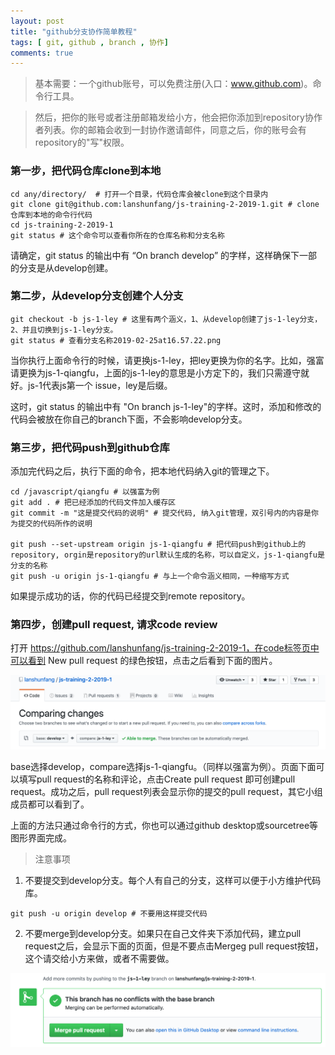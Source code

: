 ```yaml
---
layout: post
title: "github分支协作简单教程"
tags: [ git, github , branch , 协作]
comments: true
---
```


> 基本需要：一个github账号，可以免费注册(入口：www.github.com)。命令行工具。

> 然后，把你的账号或者注册邮箱发给小方，他会把你添加到repository协作者列表。你的邮箱会收到一封协作邀请邮件，同意之后，你的账号会有repository的"写"权限。

### 第一步，把代码仓库clone到本地

```
cd any/directory/  # 打开一个目录，代码仓库会被clone到这个目录内
git clone git@github.com:lanshunfang/js-training-2-2019-1.git # clone仓库到本地的命令行代码
cd js-training-2-2019-1
git status # 这个命令可以查看你所在的仓库名称和分支名称
```
请确定，git status 的输出中有 “On branch develop” 的字样，这样确保下一部的分支是从develop创建。

### 第二步，从develop分支创建个人分支

```
git checkout -b js-1-ley # 这里有两个涵义，1、从develop创建了js-1-ley分支，2、并且切换到js-1-ley分支。
git status # 查看分支名称2019-02-25at16.57.22.png
```

当你执行上面命令行的时候，请更换js-1-ley，把ley更换为你的名字。比如，强富请更换为js-1-qiangfu，上面的js-1-ley的意思是小方定下的，我们只需遵守就好。js-1代表js第一个 issue，ley是后缀。

这时，git status 的输出中有 "On branch js-1-ley"的字样。这时，添加和修改的代码会被放在你自己的branch下面，不会影响develop分支。

### 第三步，把代码push到github仓库

添加完代码之后，执行下面的命令，把本地代码纳入git的管理之下。

```
cd /javascript/qiangfu # 以强富为例
git add . # 把已经添加的代码文件加入缓存区
git commit -m "这是提交代码的说明" # 提交代码, 纳入git管理，双引号内的内容是你为提交的代码所作的说明

git push --set-upstream origin js-1-qiangfu # 把代码push到github上的repository, orgin是repository的url默认生成的名称，可以自定义，js-1-qiangfu是分支的名称
git push -u origin js-1-qiangfu # 与上一个命令涵义相同，一种缩写方式
```

如果提示成功的话，你的代码已经提交到remote repository。

### 第四步，创建pull request, 请求code review

打开 https://github.com/lanshunfang/js-training-2-2019-1，在code标签页中可以看到 New pull request 的绿色按钮，点击之后看到下面的图片。

<div style="text-align: center;">
<img alt="" src="/images/2019-02-25at16.36.54.png" style="margin: 0 auto;" />
</div>

base选择develop，compare选择js-1-qiangfu。（同样以强富为例）。页面下面可以填写pull request的名称和评论，点击Create pull request 即可创建pull request。成功之后，pull request列表会显示你的提交的pull request，其它小组成员都可以看到了。

上面的方法只通过命令行的方式，你也可以通过github desktop或sourcetree等图形界面完成。

> 注意事项

1. 不要提交到develop分支。每个人有自己的分支，这样可以便于小方维护代码库。

```
git push -u origin develop # 不要用这样提交代码
```

2. 不要merge到develop分支。如果只在自己文件夹下添加代码，建立pull request之后，会显示下面的页面，但是不要点击Mergeg pull request按钮，这个请交给小方来做，或者不需要做。

<div style="text-align: center;">
<img alt="" src="/images/2019-02-25at16.57.22.png" style="margin: 0 auto;" />
</div>